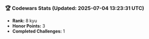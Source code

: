 ### 🏆 Codewars Stats (Updated: 2025-07-04 13:23:31 UTC)

- **Rank:** 8 kyu
- **Honor Points:** 3
- **Completed Challenges:** 1
